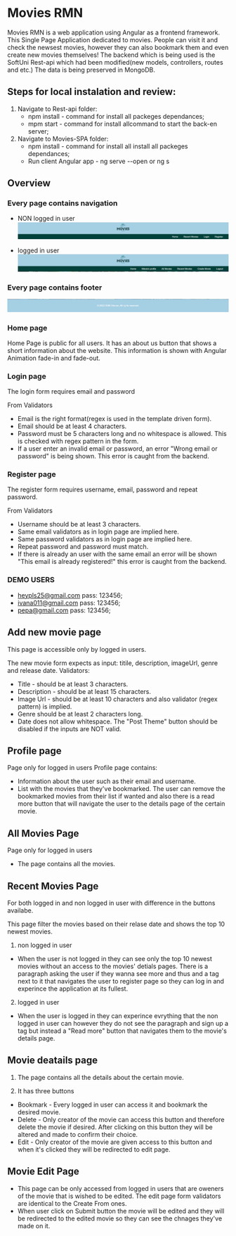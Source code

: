 # Movies RMN

Movies RMN is a web application using Angular as a frontend framework. This Single Page Application dedicated to movies.
People can visit it and check the newsest movies, however they can also bookmark them and even create new movies themselves!
The backend which is being used is the SoftUni Rest-api which had been modified(new models, controllers, routes and etc.)
The data is being preserved in MongoDB.


## Steps for local instalation and review:
1. Navigate to Rest-api folder:
   - npm install - command for install all packeges dependances;
   - mpm start - command for install allcommand to start the back-en server;
2. Navigate to Movies-SPA folder:
   - npm install - command for install all install all packeges dependances;
   - Run client Angular app - ng serve --open   or  ng s

## Overview 
### Every page contains navigation
 - NON logged in user
 ![Alt text](image.png)
 

 - logged in user 
![Alt text](image-1.png)

### Every page contains footer
![Alt text](image-2.png)




### Home page
Home Page is public for all users.
It has an about us button that shows a short information about the website.
This information is shown with Angular Animation fade-in and fade-out. 


### Login page

The login form requires email and password

 From Validators
 -	Email is the right format(regex is used in the template driven form).
 -	Email should be at least 4 characters.
 -  Password must be 5 characters long and no whitespace is allowed. This is checked with regex pattern in the form.
 -  If a user enter an invalid email or password, an error "Wrong email or password" is being shown.
 This error is caught from the backend. 



### Register page

The register form requires username, email, password and repeat password.

From Validators
 - 	Username should be at least 3 characters.
 - 	Same email validators as in login page are implied here.
 - 	Same password validators as in login page are implied here.
 -	Repeat password and password must match.
 -  If there is already an user with the same email an error will be shown "This email is already registered!" this error 
 is caught from the backend.


### DEMO USERS

  - heypls25@gmail.com  pass: 123456;
  - ivana011@gmail.com  pass: 123456;
  - pepa@gmail.com      pass: 123456;


## Add new movie page
This page is accessible only by logged in users.

The new movie form expects as input: titile, description, imageUrl, genre and release date.
Validators:
 -	Title - should be at least 3 characters.
 - 	Description - should be at least 15 characters.
 -  Image Url - should be at least 10 characters and also validator (regex pattern) is implied.
 -  Genre should be at least 2 characters long.
 -  Date does not allow whitespace.
The "Post Theme" button should be disabled if the inputs are NOT valid.





## Profile page
Page only for logged in users
Profile page contains:
 -  Information about the user such as their email and username.
 -  List with the movies that they've bookmarked. The user can remove the bookmarked movies from their list if wanted and also there 
 is a read more button that will navigate the user to the details page of the certain movie.


## All Movies Page
Page only for logged in users
 - The page contains all the movies.






 ## Recent Movies Page
 For both logged in and non logged in user with difference in the buttons availabe.

 This page filter the movies based on their relase date and shows the top 10 newest movies.

 1. non logged in user
 - When the user is not logged in they can see only the top 10 newest movies without an access to the movies' detials pages.
 There is a paragraph asking the user if they wanna see more and thus and a tag next to it that navigates the user to register page 
 so they can log in and experince the application at its fullest. 

 2. logged in user
 - When the user is logged in they can experince evrything that the non logged in user can however they do not see the paragraph and 
 sign up a tag but instead a "Read more" button that navigates them to the movie's details page.


## Movie deatails page

1. The page contains all the details about the certain movie.


2. It has three buttons 
- Bookmark - Every logged in user can access it and bookmark the desired movie.
- Delete - Only creator of the movie can access this button and therefore delete the movie if desired. After clicking on this button
they will be altered and made to confirm their choice.
- Edit - Only creator of the movie are given access to this button and when it's clicked they will be redirected to edit page. 

   

## Movie Edit Page
 - This page can be only accessed from logged in users that are oweners of the movie that is wished to be edited. The edit page form validators are identical to the Create From ones.
 - When user click on Submit button the movie will be edited and they will be redirected to the edited movie so they can see the chnages 
 they've made on it. 



